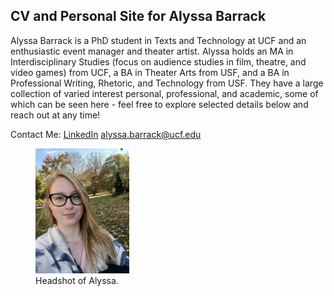 ## CV and Personal Site for Alyssa Barrack

Alyssa Barrack is a PhD student in Texts and Technology at UCF and an enthusiastic event manager and theater artist. Alyssa holds an MA in Interdisciplinary Studies (focus on audience studies in film, theatre, and video games) from UCF, a BA in Theater Arts from USF, and a BA in Professional Writing, Rhetoric, and Technology from USF.  They have a large collection of varied interest personal, professional, and academic, some of which can be seen here - feel free to explore selected details below and reach out at any time!

Contact Me:
[LinkedIn](https://www.linkedin.com/in/abarrack/)
alyssa.barrack@ucf.edu


<figure>
    <img src="Image of Alyssa.jpg" width="150" height="200">
    <figcaption>Headshot of Alyssa.</figcaption>
</figure>
